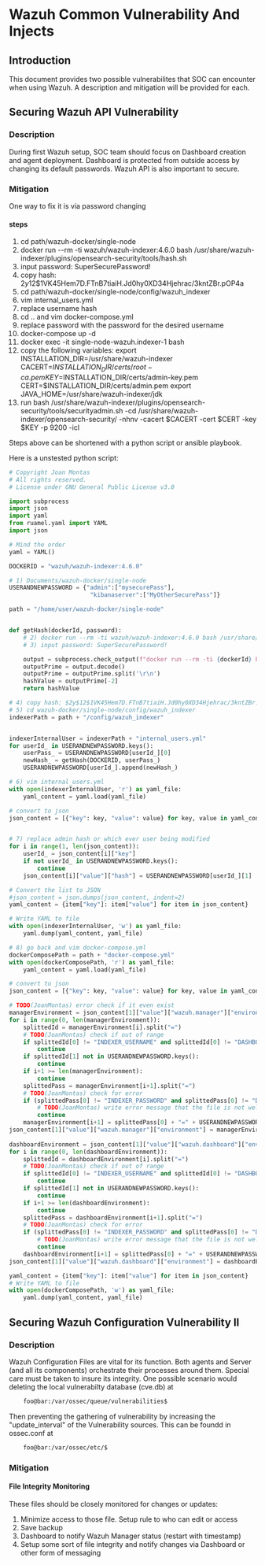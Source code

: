 # Wazuh Common Vulnerability And Injects

## Introduction
This document provides two possible vulnerabilites that SOC can encounter when using Wazuh. 
A description and mitigation will be provided for each.

##  Securing Wazuh API Vulnerability

### Description
During first Wazuh setup, SOC team should focus on Dashboard creation and agent deployment.
Dashboard is protected from outside access by changing its default passwords. 
Wazuh API is also important to secure.

### Mitigation
One way to fix it is via password changing
#### steps
  1) cd path/wazuh-docker/single-node
  2) docker run --rm -ti wazuh/wazuh-indexer:4.6.0 bash /usr/share/wazuh-indexer/plugins/opensearch-security/tools/hash.sh
  3) input password: SuperSecurePassword!
  4) copy hash: $2y$12$1VK45Hem7D.FTnB7tiaiH.Jd0hy0XD34Hjehrac/3kntZBr.pOP4a
  5) cd path/wazuh-docker/single-node/config/wazuh_indexer
  6) vim internal_users.yml
  7) replace username hash
  8) cd .. and vim docker-compose.yml
  9) replace password with the password for the desired username
  10) docker-compose up -d
  11) docker exec -it single-node-wazuh.indexer-1 bash
  12) copy the following variables:
    export INSTALLATION_DIR=/usr/share/wazuh-indexer
    CACERT=$INSTALLATION_DIR/certs/root-ca.pem
    KEY=$INSTALLATION_DIR/certs/admin-key.pem
    CERT=$INSTALLATION_DIR/certs/admin.pem
    export JAVA_HOME=/usr/share/wazuh-indexer/jdk
  13) run bash /usr/share/wazuh-indexer/plugins/opensearch-security/tools/securityadmin.sh -cd /usr/share/wazuh-indexer/opensearch-security/ -nhnv -cacert  $CACERT -cert $CERT -key $KEY -p 9200 -icl

Steps above can be shortened with a python script or ansible playbook. 

Here is a unstested python script:
```python
# Copyright Joan Montas
# All rights reserved.
# License under GNU General Public License v3.0

import subprocess
import json
import yaml
from ruamel.yaml import YAML
import json

# Mind the order
yaml = YAML()

DOCKERID = "wazuh/wazuh-indexer:4.6.0"

# 1) Documents/wazuh-docker/single-node
USERANDNEWPASSWORD = {"admin":["mysecurePass"], 
                       "kibanaserver":["MyOtherSecurePass"]}

path = "/home/user/wazuh-docker/single-node"


def getHash(dockerId, password):
    # 2) docker run --rm -ti wazuh/wazuh-indexer:4.6.0 bash /usr/share/wazuh-indexer/plugins/opensearch-security/tools/hash.sh
    # 3) input password: SuperSecurePassword!

    output = subprocess.check_output(f"docker run --rm -ti {dockerId} bash /usr/share/wazuh-indexer/plugins/opensearch-security/tools/hash.sh -p {password}", shell=True)
    outputPrime = output.decode()
    outputPrime = outputPrime.split('\r\n')
    hashValue = outputPrime[-2]
    return hashValue

# 4) copy hash: $2y$12$1VK45Hem7D.FTnB7tiaiH.Jd0hy0XD34Hjehrac/3kntZBr.pOP4a
# 5) cd wazuh-docker/single-node/config/wazuh_indexer
indexerPath = path + "/config/wazuh_indexer"


indexerInternalUser = indexerPath + "internal_users.yml"
for userId_ in USERANDNEWPASSWORD.keys():
    userPass_ = USERANDNEWPASSWORD[userId_][0]
    newHash_ = getHash(DOCKERID, userPass_)
    USERANDNEWPASSWORD[userId_].append(newHash_)

# 6) vim internal_users.yml
with open(indexerInternalUser, 'r') as yaml_file:
    yaml_content = yaml.load(yaml_file)

# convert to json
json_content = [{"key": key, "value": value} for key, value in yaml_content.items()]


# 7) replace admin hash or which ever user being modified
for i in range(1, len(json_content)):
    userId_ = json_content[i]["key"]
    if not userId_ in USERANDNEWPASSWORD.keys():
        continue
    json_content[i]["value"]["hash"] = USERANDNEWPASSWORD[userId_][1]

# Convert the list to JSON
#json_content = json.dumps(json_content, indent=2)
yaml_content = {item["key"]: item["value"] for item in json_content}

# Write YAML to file
with open(indexerInternalUser, 'w') as yaml_file:
    yaml.dump(yaml_content, yaml_file)

# 8) go back and vim docker-compose.yml
dockerComposePath = path + "docker-compose.yml"
with open(dockerComposePath, 'r') as yaml_file:
    yaml_content = yaml.load(yaml_file)

# convert to json
json_content = [{"key": key, "value": value} for key, value in yaml_content.items()]

# TODO(JoanMontas) error check if it even exist
managerEnvironment = json_content[1]["value"]["wazuh.manager"]["environment"]
for i in range(0, len(managerEnvironment)):
    splittedId = managerEnvironment[i].split("=")
    # TODO(JoanMontas) check if out of range
    if splittedId[0] != "INDEXER_USERNAME" and splittedId[0] != "DASHBOARD_USERNAME" and splittedId[0] != "API_USERNAME":
        continue
    if splittedId[1] not in USERANDNEWPASSWORD.keys():
        continue
    if i+1 >= len(managerEnvironment):
        continue
    splittedPass = managerEnvironment[i+1].split("=")
    # TODO(JoanMontas) check for error
    if (splittedPass[0] != "INDEXER_PASSWORD" and splittedPass[0] != "DASHBOARD_PASSWORD" and splittedPass[0] != "API_PASSWORD"):
        # TODO(JoanMontas) write error message that the file is not well formatted
        continue
    managerEnvironment[i+1] = splittedPass[0] + "=" + USERANDNEWPASSWORD[splittedId[1]][1]
json_content[1]["value"]["wazuh.manager"]["environment"] = managerEnvironment
            
dashboardEnvironment = json_content[1]["value"]["wazuh.dashboard"]["environment"]
for i in range(0, len(dashboardEnvironment)):
    splittedId = dashboardEnvironment[i].split("=")
    # TODO(JoanMontas) check if out of range
    if splittedId[0] != "INDEXER_USERNAME" and splittedId[0] != "DASHBOARD_USERNAME" and splittedId[0] != "API_USERNAME":
        continue
    if splittedId[1] not in USERANDNEWPASSWORD.keys():
        continue
    if i+1 >= len(dashboardEnvironment):
        continue
    splittedPass = dashboardEnvironment[i+1].split("=")
    # TODO(JoanMontas) check for error
    if (splittedPass[0] != "INDEXER_PASSWORD" and splittedPass[0] != "DASHBOARD_PASSWORD" and splittedPass[0] != "API_PASSWORD"):
        # TODO(JoanMontas) write error message that the file is not well formatted
        continue
    dashboardEnvironment[i+1] = splittedPass[0] + "=" + USERANDNEWPASSWORD[splittedId[1]][1]
json_content[1]["value"]["wazuh.dashboard"]["environment"] = dashboardEnvironment

yaml_content = {item["key"]: item["value"] for item in json_content}
# Write YAML to file
with open(dockerComposePath, 'w') as yaml_file:
    yaml.dump(yaml_content, yaml_file)
```


## Securing Wazuh Configuration Vulnerability II

### Description
Wazuh Configuration Files are vital for its function.
Both agents and Server (and all its components) orchestrate their processes around them.
Special care must be taken to insure its integrity.
One possible scenario would deleting the local vulnerabilty database (cve.db) at
```bash
    foo@bar:/var/ossec/queue/vulnerabilities$
```
Then preventing the gathering of vulnerability by increasing the "update_interval" of the Vulnerability sources. This can be foundd in ossec.conf at
```bash
    foo@bar:/var/ossec/etc/$
```

### Mitigation
#### File Integrity Monitoring
These files should be closely monitored for changes or updates:
1. Minimize access to those file. Setup rule to who can edit or access
2. Save backup
3. Dashboard to notify Wazuh Manager status (restart with timestamp)
4. Setup some sort of file integrity and notify changes via Dashboard or other form of messaging
